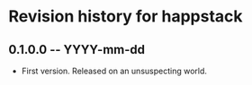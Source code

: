 # Revision history for happstack

## 0.1.0.0 -- YYYY-mm-dd

* First version. Released on an unsuspecting world.
